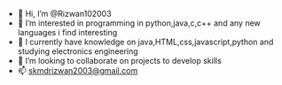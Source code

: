 - 👋 Hi, I’m @Rizwan102003
- 👀 I’m interested in programming in python,java,c,c++ and any new languages i find interesting
- 🌱 I currently have knowledge on java,HTML,css,javascript,python and studying electronics engineering
- 💞️ I’m looking to collaborate on projects to develop skills
- 📫 skmdrizwan2003@gmail.com 

<!---
Rizwan102003/Rizwan102003 is a ✨ special ✨ repository because its `README.md` (this file) appears on your GitHub profile.
You can click the Preview link to take a look at your changes.
--->
